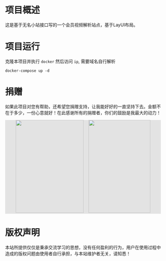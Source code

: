 # 项目概述

这是基于无名小站接口写的一个会员视频解析站点，基于LayUI布局。

# 项目运行

克隆本项目并执行 `docker` 然后访问 `ip`, 需要域名自行解析

```docker
docker-compose up -d
```

# 捐赠

如果此项目对您有帮助，还希望您捐赠支持，让我能好好的一直坚持下去。金额不在于多少，一份心意就好！在此感谢所有的捐赠者，你们的鼓励是我最大的动力！

<div style="background:#e3e3e3; color:#FFF" align=center >
<img width="220" height="300" src="https://cdn.jsdelivr.net/gh/xiaoxuan6/static/images/202212102216540.png"/>&nbsp;&nbsp;&nbsp;&nbsp;<img width="200" height="300" src="https://cdn.jsdelivr.net/gh/xiaoxuan6/static/images/202212102216435.jpg"/></div>

# 版权声明

本站所提供仅仅是秉承交流学习的思想，没有任何盈利的行为，用户在使用过程中造成的版权问题由使用者自行承担，与本站维护者无关，请知悉！